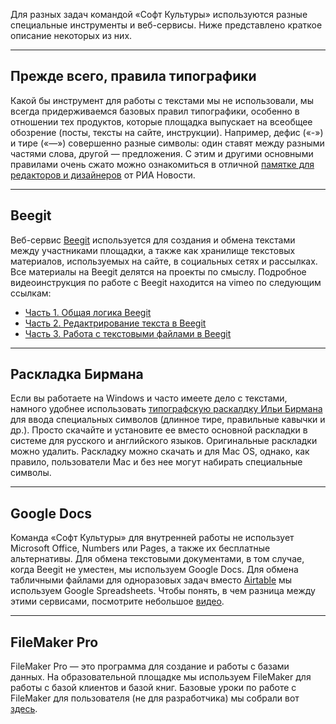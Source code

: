 Для разных задач командой «Софт Культуры» используются разные специальные инструменты и веб-сервисы. Ниже представлено краткое описание некоторых из них.

***

## Прежде всего, правила типографики

Какой бы инструмент для работы с текстами мы не использовали, мы всегда придерживаемся базовых правил типографики, особенно в отношении тех продуктов, которые площадка выпускает на всеобщее обозрение (посты, тексты на сайте, инструкции). Например, дефис («-») и тире («—») совершенно разные символы: один ставят между разными частями слова, другой — предложения. С этим и другими основными правилами очень сжато можно ознакомиться в отличной [памятке для редакторов и дизайнеров](https://s3.eu-central-1.amazonaws.com/softculture/exports/ria-rules.pdf) от РИА Новости.

***

## Beegit
Веб-сервис [Beegit](www.beegit.com) используется для создания и обмена текстами между участниками площадки, а также как хранилище текстовых материалов, используемых на сайте, в социальных сетях и рассылках. Все материалы на Beegit делятся на проекты по смыслу. Подробное видеоинструкция по работе с Beegit находится на vimeo по следующим ссылкам:

* [Часть 1. Общая логика Beegit](https://vimeo.com/173285027)
* [Часть 2. Редактрирование текста в Beegit](https://vimeo.com/173285618)
* [Часть 3. Работа с текстовыми файлами в Beegit](https://vimeo.com/173285685)

***

## Раскладка Бирмана
Если вы работаете на Windows и часто имеете дело с текстами, намного удобнее использовать [типографскую раскалдку Ильи Бирмана](http://ilyabirman.ru/projects/typography-layout/) для ввода специальных символов (длинное тире, правильные кавычки и др.). Просто скачайте и установите ее вместо основной раскладки в системе для русского и английского языков. Оригинальные раскладки можно удалить. Раскладку можно скачать и для Mac OS, однако, как правило, пользователи Mac и без нее могут набирать специальные символы.

***

## Google Docs
Команда «Софт Культуры» для внутренней работы не использует Microsoft Office, Numbers или Pages, а также их бесплатные альтернативы. Для обмена текстовыми документами, в том случае, когда Beegit не уместен, мы используем Google Docs. Для обмена табличными файлами для одноразовых задач вместо [Airtable](ins_11_airtable/) мы используем Google Spreadsheets. Чтобы понять, в чем разница между этими сервисами, посмотрите небольшое [видео](https://vimeo.com/119813547).

***

## FileMaker Pro
FileMaker Pro — это программа для создание и работы с базами данных. На образовательной площадке мы используем FileMaker для работы с базой клиентов и базой книг. Базовые уроки по работе с FileMaker для пользователя (не для разработчика) мы собрали вот [здесь](https://s3.eu-central-1.amazonaws.com/softculture/exports/SC__Lynda_FileMaker_Pro_14_Essential_Training.zip).
